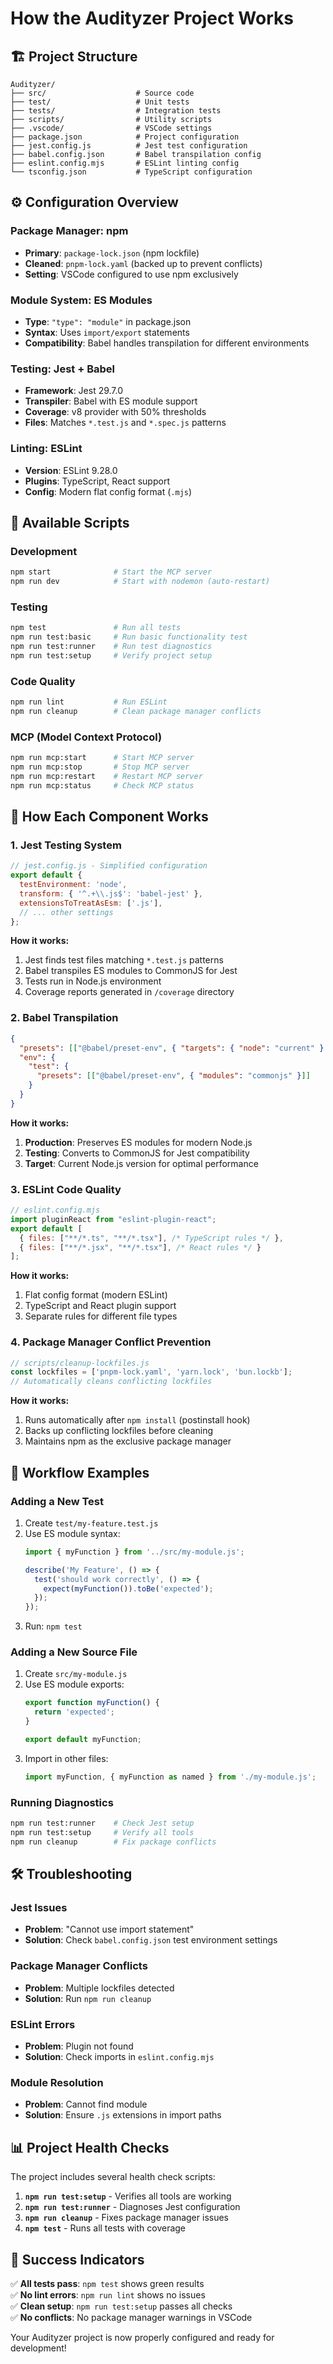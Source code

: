 # How the Audityzer Project Works

## 🏗️ **Project Structure**

```
Audityzer/
├── src/                    # Source code
├── test/                   # Unit tests
├── tests/                  # Integration tests
├── scripts/                # Utility scripts
├── .vscode/                # VSCode settings
├── package.json            # Project configuration
├── jest.config.js          # Jest test configuration
├── babel.config.json       # Babel transpilation config
├── eslint.config.mjs       # ESLint linting config
└── tsconfig.json           # TypeScript configuration
```

## ⚙️ **Configuration Overview**

### **Package Manager: npm**
- **Primary**: `package-lock.json` (npm lockfile)
- **Cleaned**: `pnpm-lock.yaml` (backed up to prevent conflicts)
- **Setting**: VSCode configured to use npm exclusively

### **Module System: ES Modules**
- **Type**: `"type": "module"` in package.json
- **Syntax**: Uses `import/export` statements
- **Compatibility**: Babel handles transpilation for different environments

### **Testing: Jest + Babel**
- **Framework**: Jest 29.7.0
- **Transpiler**: Babel with ES module support
- **Coverage**: v8 provider with 50% thresholds
- **Files**: Matches `*.test.js` and `*.spec.js` patterns

### **Linting: ESLint**
- **Version**: ESLint 9.28.0
- **Plugins**: TypeScript, React support
- **Config**: Modern flat config format (`.mjs`)

## 🚀 **Available Scripts**

### **Development**
```bash
npm start              # Start the MCP server
npm run dev            # Start with nodemon (auto-restart)
```

### **Testing**
```bash
npm test               # Run all tests
npm run test:basic     # Run basic functionality test
npm run test:runner    # Run test diagnostics
npm run test:setup     # Verify project setup
```

### **Code Quality**
```bash
npm run lint           # Run ESLint
npm run cleanup        # Clean package manager conflicts
```

### **MCP (Model Context Protocol)**
```bash
npm run mcp:start      # Start MCP server
npm run mcp:stop       # Stop MCP server
npm run mcp:restart    # Restart MCP server
npm run mcp:status     # Check MCP status
```

## 🔧 **How Each Component Works**

### **1. Jest Testing System**
```javascript
// jest.config.js - Simplified configuration
export default {
  testEnvironment: 'node',
  transform: { '^.+\\.js$': 'babel-jest' },
  extensionsToTreatAsEsm: ['.js'],
  // ... other settings
};
```

**How it works:**
1. Jest finds test files matching `*.test.js` patterns
2. Babel transpiles ES modules to CommonJS for Jest
3. Tests run in Node.js environment
4. Coverage reports generated in `/coverage` directory

### **2. Babel Transpilation**
```json
{
  "presets": [["@babel/preset-env", { "targets": { "node": "current" } }]],
  "env": {
    "test": {
      "presets": [["@babel/preset-env", { "modules": "commonjs" }]]
    }
  }
}
```

**How it works:**
1. **Production**: Preserves ES modules for modern Node.js
2. **Testing**: Converts to CommonJS for Jest compatibility
3. **Target**: Current Node.js version for optimal performance

### **3. ESLint Code Quality**
```javascript
// eslint.config.mjs
import pluginReact from "eslint-plugin-react";
export default [
  { files: ["**/*.ts", "**/*.tsx"], /* TypeScript rules */ },
  { files: ["**/*.jsx", "**/*.tsx"], /* React rules */ }
];
```

**How it works:**
1. Flat config format (modern ESLint)
2. TypeScript and React plugin support
3. Separate rules for different file types

### **4. Package Manager Conflict Prevention**
```javascript
// scripts/cleanup-lockfiles.js
const lockfiles = ['pnpm-lock.yaml', 'yarn.lock', 'bun.lockb'];
// Automatically cleans conflicting lockfiles
```

**How it works:**
1. Runs automatically after `npm install` (postinstall hook)
2. Backs up conflicting lockfiles before cleaning
3. Maintains npm as the exclusive package manager

## 🎯 **Workflow Examples**

### **Adding a New Test**
1. Create `test/my-feature.test.js`
2. Use ES module syntax:
   ```javascript
   import { myFunction } from '../src/my-module.js';
   
   describe('My Feature', () => {
     test('should work correctly', () => {
       expect(myFunction()).toBe('expected');
     });
   });
   ```
3. Run: `npm test`

### **Adding a New Source File**
1. Create `src/my-module.js`
2. Use ES module exports:
   ```javascript
   export function myFunction() {
     return 'expected';
   }
   
   export default myFunction;
   ```
3. Import in other files:
   ```javascript
   import myFunction, { myFunction as named } from './my-module.js';
   ```

### **Running Diagnostics**
```bash
npm run test:runner    # Check Jest setup
npm run test:setup     # Verify all tools
npm run cleanup        # Fix package conflicts
```

## 🛠️ **Troubleshooting**

### **Jest Issues**
- **Problem**: "Cannot use import statement"
- **Solution**: Check `babel.config.json` test environment settings

### **Package Manager Conflicts**
- **Problem**: Multiple lockfiles detected
- **Solution**: Run `npm run cleanup`

### **ESLint Errors**
- **Problem**: Plugin not found
- **Solution**: Check imports in `eslint.config.mjs`

### **Module Resolution**
- **Problem**: Cannot find module
- **Solution**: Ensure `.js` extensions in import paths

## 📊 **Project Health Checks**

The project includes several health check scripts:

1. **`npm run test:setup`** - Verifies all tools are working
2. **`npm run test:runner`** - Diagnoses Jest configuration
3. **`npm run cleanup`** - Fixes package manager issues
4. **`npm test`** - Runs all tests with coverage

## 🎉 **Success Indicators**

✅ **All tests pass**: `npm test` shows green results  
✅ **No lint errors**: `npm run lint` shows no issues  
✅ **Clean setup**: `npm run test:setup` passes all checks  
✅ **No conflicts**: No package manager warnings in VSCode  

Your Audityzer project is now properly configured and ready for development!